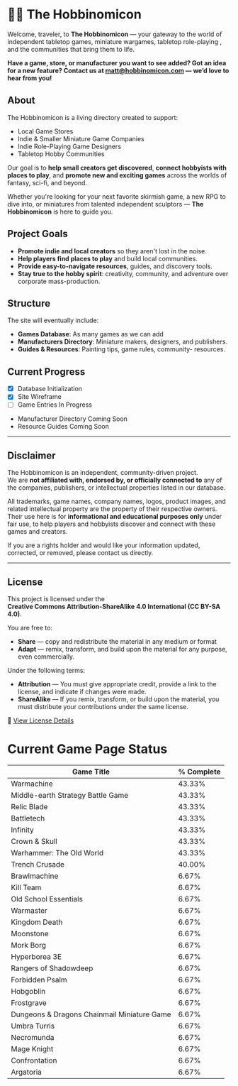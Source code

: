 # 🧙‍♂️ The Hobbinomicon

Welcome, traveler, to **The Hobbinomicon** — your gateway to the world of independent tabletop games, miniature wargames, tabletop role-playing , and the communities that bring them to life.

**Have a game, store, or manufacturer you want to see added? Got an idea for a new feature?
Contact us at matt@hobbinomicon.com — we’d love to hear from you!**

## About

The Hobbinomicon is a living directory created to support:
- Local Game Stores
- Indie & Smaller Miniature Game Companies
- Indie Role-Playing Game Designers
- Tabletop Hobby Communities

Our goal is to **help small creators get discovered**, **connect hobbyists with places to play**, and **promote new and exciting games** across the worlds of fantasy, sci-fi, and beyond.

Whether you're looking for your next favorite skirmish game, a new RPG to dive into, or miniatures from talented independent sculptors — **The Hobbinomicon** is here to guide you.

## Project Goals

- **Promote indie and local creators** so they aren't lost in the noise.
- **Help players find places to play** and build local communities.
- **Provide easy-to-navigate resources**, guides, and discovery tools.
- **Stay true to the hobby spirit**: creativity, community, and adventure over corporate mass-production.

## Structure

The site will eventually include:

- **Games Database**: As many games as we can add
- **Manufacturers Directory**: Miniature makers, designers, and publishers.
- **Guides & Resources**: Painting tips, game rules, community- resources.

## Current Progress

- [x] Database Initialization
- [x] Site Wireframe
- [ ] Game Entries In Progress
- Manufacturer Directory Coming Soon
- Resource Guides Coming Soon

---

## Disclaimer

The Hobbinomicon is an independent, community-driven project.  
We are **not affiliated with, endorsed by, or officially connected to** any of the companies, publishers, or intellectual properties listed in our database.

All trademarks, game names, company names, logos, product images, and related intellectual property are the property of their respective owners.  
Their use here is for **informational and educational purposes only** under fair use, to help players and hobbyists discover and connect with these games and creators.

If you are a rights holder and would like your information updated, corrected, or removed, please contact us directly.

---

## License

This project is licensed under the  
**Creative Commons Attribution-ShareAlike 4.0 International (CC BY-SA 4.0)**.  

You are free to:

- **Share** — copy and redistribute the material in any medium or format
- **Adapt** — remix, transform, and build upon the material for any purpose, even commercially.

Under the following terms:

- **Attribution** — You must give appropriate credit, provide a link to the license, and indicate if changes were made.
- **ShareAlike** — If you remix, transform, or build upon the material, you must distribute your contributions under the same license.

🔗 [View License Details](https://creativecommons.org/licenses/by-sa/4.0/)

# Current Game Page Status

| Game Title | % Complete |
|------------|------------|
| Warmachine | 43.33% |
| Middle-earth Strategy Battle Game | 43.33% |
| Relic Blade | 43.33% |
| Battletech | 43.33% |
| Infinity | 43.33% |
| Crown & Skull | 43.33% |
| Warhammer: The Old World | 43.33% |
| Trench Crusade | 40.00% |
| Brawlmachine | 6.67% |
| Kill Team | 6.67% |
| Old School Essentials | 6.67% |
| Warmaster | 6.67% |
| Kingdom Death | 6.67% |
| Moonstone | 6.67% |
| Mork Borg | 6.67% |
| Hyperborea 3E | 6.67% |
| Rangers of Shadowdeep | 6.67% |
| Forbidden Psalm | 6.67% |
| Hobgoblin | 6.67% |
| Frostgrave | 6.67% |
| Dungeons & Dragons Chainmail Miniature Game | 6.67% |
| Umbra Turris | 6.67% |
| Necromunda | 6.67% |
| Mage Knight | 6.67% |
| Confrontation | 6.67% |
| Argatoria | 6.67% |
